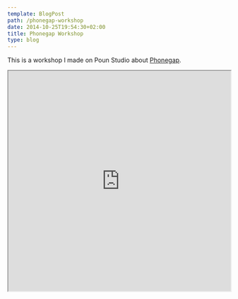 ```yaml
---
template: BlogPost
path: /phonegap-workshop
date: 2014-10-25T19:54:30+02:00
title: Phonegap Workshop
type: blog
---
```


This is a workshop I made on Poun Studio about <a href="https://phonegap.com/">Phonegap</a>.

<iframe width="100%" height="500" src="https://docs.google.com/document/d/e/2PACX-1vQDByRdRSdnFGCrDx5RU8zHhUkIwxkmeILcaXmBa7AlilGxbADQQpUcEcsIQQLLiqzG7dl7KwAtV3tp/pub?embedded=true"></iframe>